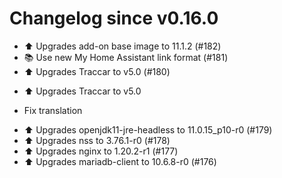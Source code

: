 # Changelog since v0.16.0
- ⬆️ Upgrades add-on base image to 11.1.2 (#182) 
- 📚 Use new My Home Assistant link format (#181) 
- ⬆️ Upgrades Traccar to v5.0 (#180)

* ⬆️ Upgrades Traccar to v5.0

* Fix translation 
- ⬆️ Upgrades openjdk11-jre-headless to 11.0.15_p10-r0 (#179) 
- ⬆️ Upgrades nss to 3.76.1-r0 (#178) 
- ⬆️ Upgrades nginx to 1.20.2-r1 (#177) 
- ⬆️ Upgrades mariadb-client to 10.6.8-r0 (#176) 
